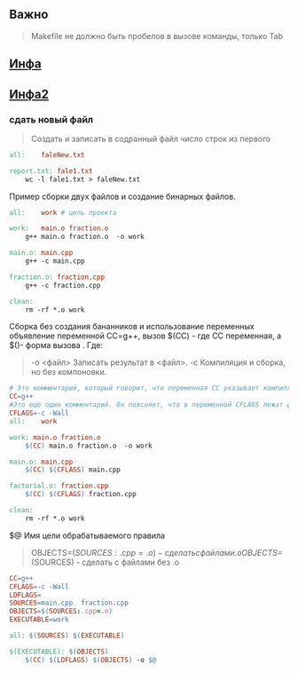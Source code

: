 ## Важно  
> Makefile не должно быть пробелов в вызове команды, только Tab
## [Инфа](http://khpi-iip.mipk.kharkiv.edu/library/extent/os/ruprog/p10.html)

## [Инфа2](https://habr.com/ru/post/111691/)

### сдать новый файл
> Создать и записать в содранный файл число строк из первого

``` Makefile
all:	faleNew.txt

report.txt: fale1.txt
	wc -l fale1.txt > faleNew.txt

```
Пример сборки двух файлов и создание бинарных файлов.   
``` Makefile
all:	work # цель проекта

work:	main.o fraction.o
	g++ main.o fraction.o  -o work

main.o:	main.cpp
	g++ -c main.cpp

fraction.o: fraction.cpp
	g++ -c fraction.cpp

clean:
	rm -rf *.o work
```
Сборка без создания бананников и использование переменных
объявление переменной CC=g++, вызов $(CC) - где СС переменная, а $()- форма вызова .
Где:    
> -o <файл>                Записать результат в <файл>.
> -c                       Компиляция и сборка, но без компоновки.



```Makefile
# Это комментарий, который говорит, что переменная CC указывает компилятор, используемый для сборки
CC=g++
#Это еще один комментарий. Он поясняет, что в переменной CFLAGS лежат флаги, которые передаются компилятору
CFLAGS=-c -Wall
all:	work

work: main.o fraction.o
	$(CC) main.o fraction.o  -o work

main.o: main.cpp
	$(CC) $(CFLAGS) main.cpp

factorial.o: fraction.cpp
	$(CC) $(CFLAGS) fraction.cpp

clean:
	rm -rf *.o work

```
$@ Имя цели обрабатываемого правила   
> OBJECTS=$(SOURCES:.cpp=.o) - сделать с файлами .о
> OBJECTS=$(SOURCES) - сделать с файлами без .о

``` Makefile
CC=g++
CFLAGS=-c -Wall
LDFLAGS=
SOURCES=main.cpp  fraction.cpp
OBJECTS=$(SOURCES:.cpp=.o)
EXECUTABLE=work

all: $(SOURCES) $(EXECUTABLE)

$(EXECUTABLE): $(OBJECTS)
	$(CC) $(LDFLAGS) $(OBJECTS) -o $@
```
